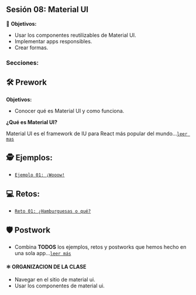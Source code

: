 ## Sesión 08: Material UI

🎯 **Objetivos:**
- Usar los componentes reutilizables de Material UI.
- Implementar apps responsibles.
- Crear formas.

### Secciones:

## 🛠 Prework

**Objetivos:**
+ Conocer qué es Material UI y como funciona.

**¿Qué es Material UI?**

Material UI es el framework de IU para React más popular del mundo...[`leer mas`](Prework)

## 🕵 Ejemplos:

+ [`Ejemplo 01: ¡Wooow!`](Ejemplo-01)

## 💻 Retos:

+ [`Reto 01: ¿Hamburguesas o qué?`](Reto-01)


## 🛡 Postwork
+ Combina **TODOS** los ejemplos, retos y postworks que hemos hecho en una sola app...[`leer más`](Postwork/)

#### ⚛ ORGANIZACION DE LA CLASE
- Navegar en el sitio de material ui.
- Usar los componentes de material ui.

